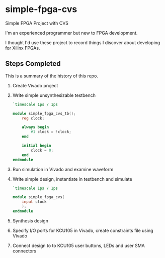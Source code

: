 # simple-fpga-cvs
Simple FPGA Project with CVS

I'm an experienced programmer but new to FPGA development.

I thought I'd use these project to record things I discover about developing for Xilinx FPGAs.

## Steps Completed

This is a summary of the history of this repo.

1. Create Vivado project
1. Write simple unsynthesizable testbench

   ```verilog
   `timescale 1ps / 1ps

   module simple_fpga_cvs_tb();
       reg clock;

       always begin
           #1 clock = !clock;
       end

       initial begin
           clock = 0;
       end
   endmodule
   ```

1. Run simulation in Vivado and examine waveform
1. Write simple design, instantiate in testbench and simulate

   ```verilog
   `timescale 1ps / 1ps

   module simple_fpga_cvs(
       input clock
       );
   endmodule
   ```
1. Synthesis design
1. Specify I/O ports for KCU105 in Vivado, create constraints file using Vivado
1. Connect design to to KCU105 user buttons, LEDs and user SMA connectors
